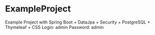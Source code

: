 # ExampleProject
Example Project with Spring Boot + DataJpa + Security + PostgreSQL + Thymeleaf + CSS
Login: admin Password: admin
